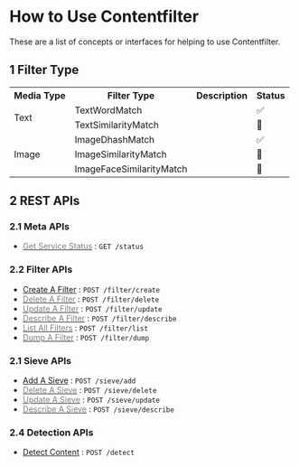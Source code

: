 # How to Use Contentfilter
These are a list of concepts or interfaces for helping to use Contentfilter.
## 1 Filter Type
<table>
  <tr>
    <th>Media Type</th>
    <th>Filter Type</th>
    <th>Description</th>
    <th>Status</th>
  </tr>
  <tr>
    <td rowspan="2">Text</td>
    <td>TextWordMatch</td>
    <td></td>
    <td>✅</td>
  </tr>
  <tr>
    <td>TextSimilarityMatch</td>
    <td></td>
    <td>🚧</td>
  </tr>
  <tr>
    <td rowspan="3">Image</td>
    <td>ImageDhashMatch</td>
    <td></td>
    <td>✅</td>
  </tr>
  <tr>
    <td>ImageSimilarityMatch</td>
    <td></td>
    <td>🚧</td>
  </tr>
  <tr>
    <td>ImageFaceSimilarityMatch</td>
    <td></td>
    <td>🚧</td>
  </tr>
</table>

## 2 REST APIs
### 2.1 Meta APIs
* [<font color="gray">Get Service Status</font>](#) : `GET /status`

### 2.2 Filter APIs
* [Create A Filter](./create-a-filter.md) : `POST /filter/create`
* [<font color="gray">Delete A Filter</font>](#) : `POST /filter/delete`
* [<font color="gray">Update A Filter</font>](#) : `POST /filter/update`
* [<font color="gray">Describe A Filter</font>](#) : `POST /filter/describe`
* [<font color="gray">List All Filters</font>](#) : `POST /filter/list`
* [<font color="gray">Dump A Filter</font>](#) : `POST /filter/dump`

### 2.1 Sieve APIs
* [Add A Sieve](./add-a-sieve.md) : `POST /sieve/add`
* [<font color="gray">Delete A Sieve</font>](#) : `POST /sieve/delete`
* [<font color="gray">Update A Sieve</font>](#) : `POST /sieve/update`
* [<font color="gray">Describe A Sieve</font>](#) : `POST /sieve/describe`

### 2.4 Detection APIs
* [Detect Content](./detect-content.md) : `POST /detect`
